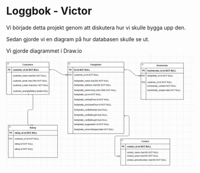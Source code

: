 # Loggbok - Victor

Vi började detta projekt genom att diskutera hur vi skulle bygga upp den.

Sedan gjorde vi en diagram på hur databasen skulle se ut.

Vi gjorde diagrammet i Draw.io
![Image of diagram](https://github.com/YamatoxD/TeamRedWebApiSolution/blob/master/Images/Diagram.PNG)

